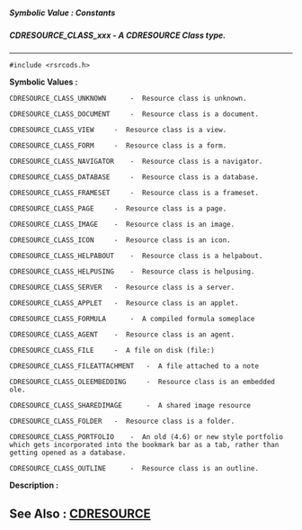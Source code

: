 ##### Symbolic Value : Constants
##### CDRESOURCE_CLASS_xxx - A CDRESOURCE Class type.
---
```
#include <rsrcods.h>
```

**Symbolic Values :**

	CDRESOURCE_CLASS_UNKNOWN	  -  Resource class is unknown.

	CDRESOURCE_CLASS_DOCUMENT	  -  Resource class is a document.

	CDRESOURCE_CLASS_VIEW	  -  Resource class is a view.

	CDRESOURCE_CLASS_FORM	  -  Resource class is a form.

	CDRESOURCE_CLASS_NAVIGATOR	  -  Resource class is a navigator.

	CDRESOURCE_CLASS_DATABASE	  -  Resource class is a database.

	CDRESOURCE_CLASS_FRAMESET	  -  Resource class is a frameset.

	CDRESOURCE_CLASS_PAGE	  -  Resource class is a page.

	CDRESOURCE_CLASS_IMAGE	  -  Resource class is an image.

	CDRESOURCE_CLASS_ICON	  -  Resource class is an icon.

	CDRESOURCE_CLASS_HELPABOUT	  -  Resource class is a helpabout.

	CDRESOURCE_CLASS_HELPUSING	  -  Resource class is helpusing.

	CDRESOURCE_CLASS_SERVER	  -  Resource class is a server.

	CDRESOURCE_CLASS_APPLET	  -  Resource class is an applet.

	CDRESOURCE_CLASS_FORMULA	  -  A compiled formula someplace

	CDRESOURCE_CLASS_AGENT	  -  Resource class is an agent.

	CDRESOURCE_CLASS_FILE	  -  A file on disk (file:)

	CDRESOURCE_CLASS_FILEATTACHMENT	  -  A file attached to a note

	CDRESOURCE_CLASS_OLEEMBEDDING	  -  Resource class is an embedded ole.

	CDRESOURCE_CLASS_SHAREDIMAGE	  -  A shared image resource

	CDRESOURCE_CLASS_FOLDER	  -  Resource class is a folder.

	CDRESOURCE_CLASS_PORTFOLIO	  -  An old (4.6) or new style portfolio which gets incorporated into the bookmark bar as a tab, rather than getting opened as a database.

	CDRESOURCE_CLASS_OUTLINE	  -  Resource class is an outline.


**Description :**




**See Also :**
[CDRESOURCE](/domino-c-api-docs/reference/Data/CDRESOURCE)
---
